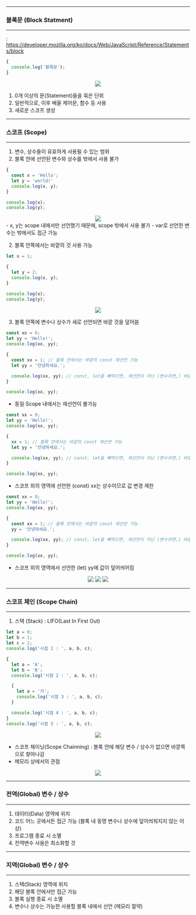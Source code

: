 -----
### 블록문 (Block Statment)
-----
: https://developer.mozilla.org/ko/docs/Web/JavaScript/Reference/Statements/block
```js
{
  console.log('블록문');
}
```
<div align="center">
<img src="https://github.com/sooyounghan/Web/assets/34672301/e0b6987a-148e-4bd5-9fe0-1e0252bf5db1">
</div>

  1. 0개 이상의 문(Statement)들을 묶은 단위
  2. 일반적으로, 이후 배울 제어문, 함수 등 사용
  3. 새로운 스코프 생성

-----
### 스코프 (Scope)
-----
1. 변수, 상수들이 유효하게 사용될 수 있는 범위
2. 블록 안에 선언된 변수와 상수를 밖에서 사용 불가
```js
{
  const x = 'Hello';
  let y = 'world!'
  console.log(x, y);
}

console.log(x);
console.log(y);
```
<div align="center">
<img src="https://github.com/sooyounghan/Web/assets/34672301/1f827f5c-7ccd-4e7a-ab8a-232596a6d321">
</div>
  - x, y는 scope 내에서만 선언했기 때문에, scope 밖에서 사용 불가
  - var로 선언한 변수는 밖에서도 접근 가능

2. 블록 안쪽에서는 바깥의 것 사용 가능
```js
let x = 1;

{
  let y = 2;
  console.log(x, y);
}

console.log(x);
console.log(y);
```
<div align="center">
<img src="https://github.com/sooyounghan/Web/assets/34672301/a8acc1bd-e9e5-4e07-87b0-449ebd3c3b06">
</div>

3. 블록 안쪽에 변수나 상수가 새로 선언되면 바깥 것을 덮어씀
```js
const xx = 0;
let yy = 'Hello!';
console.log(xx, yy);

{
  const xx = 1; // 블록 안에서는 바깥의 const 재선언 가능
  let yy = '안녕하세요.';

  console.log(xx, yy); // const, let을 빼먹으면, 재선언이 아닌 (변수라면,) 바깥 영역의 값 변경
}

console.log(xx, yy);
```
  - 동일 Scope 내에서는 재선언이 불가능

```js
const xx = 0;
let yy = 'Hello!';
console.log(xx, yy);

{
  xx = 1; // 블록 안에서는 바깥의 const 재선언 가능
  let yy = '안녕하세요.';

  console.log(xx, yy); // const, let을 빼먹으면, 재선언이 아닌 (변수라면,) 바깥 영역의 값 변경
}

console.log(xx, yy);
```
  - 스코프 외의 영역에 선언한 (const) xx는 상수이므로 값 변경 제한
    
```js
const xx = 0;
let yy = 'Hello!';
console.log(xx, yy);

{
  const xx = 1; // 블록 안에서는 바깥의 const 재선언 가능
  yy = '안녕하세요.';

  console.log(xx, yy); // const, let을 빼먹으면, 재선언이 아닌 (변수라면,) 바깥 영역의 값 변경
}

console.log(xx, yy);
```
  - 스코프 외의 영역에서 선언한 (let) yy에 값이 덮어씌어짐

<div align="center">
<img src="https://github.com/sooyounghan/Web/assets/34672301/0f5c2c0f-020b-4b8d-bad3-8c4922cf4e5f">
<img src="https://github.com/sooyounghan/Web/assets/34672301/20c694a0-3bbb-426f-b25a-ab8083ce3c5a">
<img src="https://github.com/sooyounghan/Web/assets/34672301/bc644da9-e33b-4075-adfa-1ff8f3e3cb74">
</div>

-----
### 스코프 체인 (Scope Chain)
-----
1. 스택 (Stack) : LIFO(Last In First Out)
```js
let a = 0;
let b = 1;
let c = 2;
console.log('시점 1 : ', a, b, c);

{
  let a = 'A';
  let b = 'B';
  console.log('시점 2 : ', a, b, c);

  {
    let a = '가';
    console.log('시점 3 : ', a, b, c);
  }

  console.log('시점 4 : ', a, b, c);
}
console.log('시점 5 : ', a, b, c);
```
<div align="center">
<img src="https://github.com/sooyounghan/Web/assets/34672301/b6e57ab4-a244-4777-a1a1-a3542df3546d">
</div>

  - 스코프 체이닝(Scope Chainning) : 블록 안에 해당 변수 / 상수가 없으면 바깥쪽으로 찾아나감
  - 메모리 상에서의 관점

<div align="center">
<img src="https://github.com/sooyounghan/Web/assets/34672301/40bb1441-a076-467e-9de9-34e7d71f479a">
</div>

-----
### 전역(Global) 변수 / 상수
-----
1. 데이터(Data) 영역에 위치
2. 코드 어느 곳에서든 접근 가능 (블록 내 동명 변수나 상수에 덮어씌워지지 않는 이상)
3. 프로그램 종료 시 소멸
4. 전역변수 사용은 최소화할 것

-----
### 지역(Global) 변수 / 상수
-----
1. 스택(Stack) 영역에 위치
2. 해당 블록 안에서만 접근 가능
3. 블록 실행 종료 시 소멸
4. 변수나 상수는 가능한 사용할 블록 내에서 선언 (메모리 절약)
